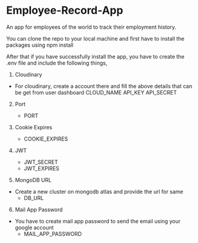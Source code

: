 # Employee-Record-App

An app for employees of the world to track their employment history.

You can clone the repo to your local machine and first have to install the packages using npm install

After that if you have successfully install the app, you have to create the .env file and include the following things,

1. Cloudinary

- For cloudinary, create a account there and fill the above details that can be get from user dashboard
  CLOUD_NAME
  API_KEY
  API_SECRET

2. Port
   - PORT
3. Cookie Expires
   - COOKIE_EXPIRES
4. JWT

   - JWT_SECRET
   - JWT_EXPIRES

5. MongoDB URL

- Create a new cluster on mongodb atlas and provide the url for same
  - DB_URL

6. Mail App Password

- You have to create mail app password to send the email using your google account
  - MAIL_APP_PASSWORD
